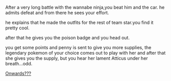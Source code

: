 After a very long battle with the wannabe ninja,you beat him and the car. he admits defeat and from there he sees your effort.

he explains that he made the outfits for the rest of team star.you find it pretty cool.

after that he gives you the poison badge and you head out.

you get some points and penny is sent to give you more supplies, the legendary pokemon of your choice comes out to play with her and after that she gives you the supply, but you hear her lament Atticus under her breath...odd.

[Onwards???](Ortega-fight.md)